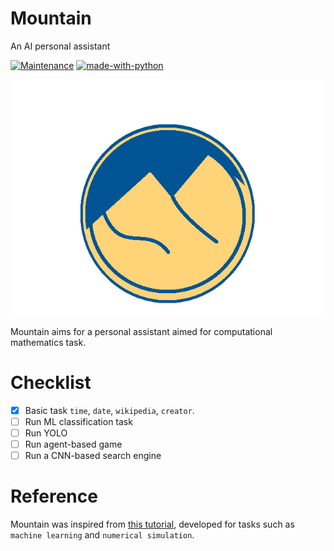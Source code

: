 # Mountain
An AI personal assistant

[![Maintenance](https://img.shields.io/badge/Maintained%3F-yes-green.svg)](https://github.com/salmanhiro/Mountain/graphs/commit-activity) [![made-with-python](https://img.shields.io/badge/Made%20with-Python-1f425f.svg)](https://www.python.org/)



![Mountain](output-onlinepngtools.png)

Mountain aims for a personal assistant aimed for computational mathematics task. 

# Checklist

- [x] Basic task `time`, `date`, `wikipedia`, `creator`. 
- [ ] Run ML classification task
- [ ] Run YOLO
- [ ] Run agent-based game
- [ ] Run a CNN-based search engine

# Reference
Mountain was inspired from [this tutorial](https://medium.com/@randerson112358/build-a-virtual-assistant-using-python-2b0f78e68b94), developed for tasks such as `machine learning` and `numerical simulation`.
